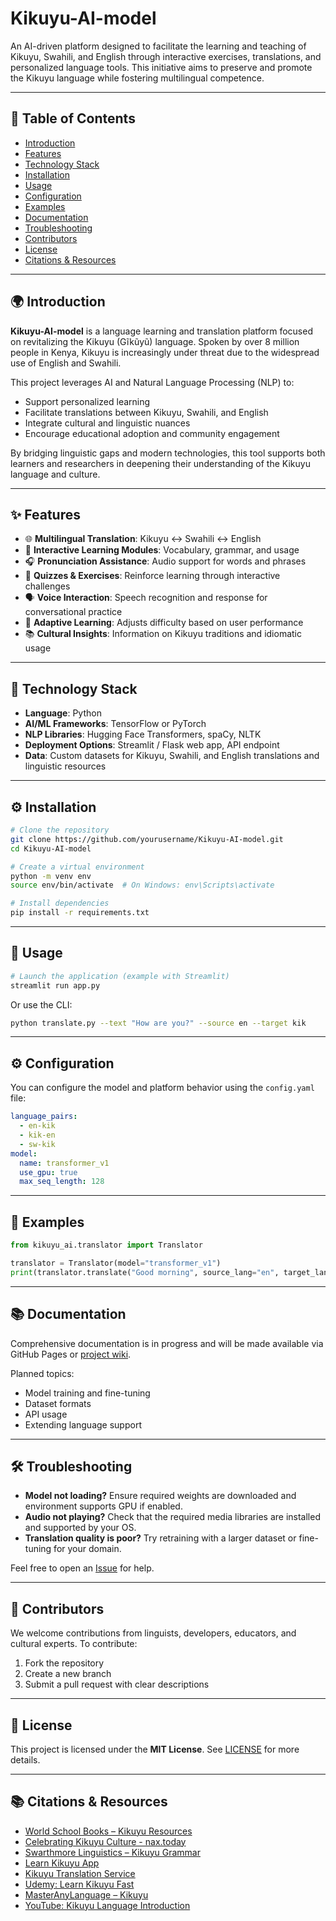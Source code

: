 
# Kikuyu-AI-model

An AI-driven platform designed to facilitate the learning and teaching of Kikuyu, Swahili, and English through interactive exercises, translations, and personalized language tools. This initiative aims to preserve and promote the Kikuyu language while fostering multilingual competence.

---

## 📖 Table of Contents

- [Introduction](#introduction)
- [Features](#features)
- [Technology Stack](#technology-stack)
- [Installation](#installation)
- [Usage](#usage)
- [Configuration](#configuration)
- [Examples](#examples)
- [Documentation](#documentation)
- [Troubleshooting](#troubleshooting)
- [Contributors](#contributors)
- [License](#license)
- [Citations & Resources](#citations--resources)

---

## 🌍 Introduction

**Kikuyu-AI-model** is a language learning and translation platform focused on revitalizing the Kikuyu (Gĩkũyũ) language. Spoken by over 8 million people in Kenya, Kikuyu is increasingly under threat due to the widespread use of English and Swahili.

This project leverages AI and Natural Language Processing (NLP) to:

- Support personalized learning
- Facilitate translations between Kikuyu, Swahili, and English
- Integrate cultural and linguistic nuances
- Encourage educational adoption and community engagement

By bridging linguistic gaps and modern technologies, this tool supports both learners and researchers in deepening their understanding of the Kikuyu language and culture.

---

## ✨ Features

- 🌐 **Multilingual Translation**: Kikuyu ↔ Swahili ↔ English
- 🧠 **Interactive Learning Modules**: Vocabulary, grammar, and usage
- 🎧 **Pronunciation Assistance**: Audio support for words and phrases
- 🧩 **Quizzes & Exercises**: Reinforce learning through interactive challenges
- 🗣️ **Voice Interaction**: Speech recognition and response for conversational practice
- 📝 **Adaptive Learning**: Adjusts difficulty based on user performance
- 📚 **Cultural Insights**: Information on Kikuyu traditions and idiomatic usage

---

## 🧰 Technology Stack

- **Language**: Python
- **AI/ML Frameworks**: TensorFlow or PyTorch
- **NLP Libraries**: Hugging Face Transformers, spaCy, NLTK
- **Deployment Options**: Streamlit / Flask web app, API endpoint
- **Data**: Custom datasets for Kikuyu, Swahili, and English translations and linguistic resources

---

## ⚙️ Installation

```bash
# Clone the repository
git clone https://github.com/yourusername/Kikuyu-AI-model.git
cd Kikuyu-AI-model

# Create a virtual environment
python -m venv env
source env/bin/activate  # On Windows: env\Scripts\activate

# Install dependencies
pip install -r requirements.txt
```

---

## 🚀 Usage

```bash
# Launch the application (example with Streamlit)
streamlit run app.py
```

Or use the CLI:

```bash
python translate.py --text "How are you?" --source en --target kik
```

---

## ⚙️ Configuration

You can configure the model and platform behavior using the `config.yaml` file:

```yaml
language_pairs:
  - en-kik
  - kik-en
  - sw-kik
model:
  name: transformer_v1
  use_gpu: true
  max_seq_length: 128
```

---

## 🧪 Examples

```python
from kikuyu_ai.translator import Translator

translator = Translator(model="transformer_v1")
print(translator.translate("Good morning", source_lang="en", target_lang="kik"))
```

---

## 📚 Documentation

Comprehensive documentation is in progress and will be made available via GitHub Pages or [project wiki](https://github.com/yourusername/Kikuyu-AI-model/wiki).

Planned topics:
- Model training and fine-tuning
- Dataset formats
- API usage
- Extending language support

---

## 🛠️ Troubleshooting

- **Model not loading?** Ensure required weights are downloaded and environment supports GPU if enabled.
- **Audio not playing?** Check that the required media libraries are installed and supported by your OS.
- **Translation quality is poor?** Try retraining with a larger dataset or fine-tuning for your domain.

Feel free to open an [Issue](https://github.com/yourusername/Kikuyu-AI-model/issues) for help.

---

## 👥 Contributors

We welcome contributions from linguists, developers, educators, and cultural experts. To contribute:

1. Fork the repository
2. Create a new branch
3. Submit a pull request with clear descriptions

---

## 📄 License

This project is licensed under the **MIT License**. See [LICENSE](LICENSE) for more details.

---

## 📚 Citations & Resources

- [World School Books – Kikuyu Resources](https://worldschoolbooks.com/guide-to-kikuyu-resources/)
- [Celebrating Kikuyu Culture - nax.today](https://nax.today/features/article/332/celebrating-the-resilience-and-richness-of-kikuyu-culture#google_vignette)
- [Swarthmore Linguistics – Kikuyu Grammar](https://wikis.swarthmore.edu/ling073/Kikuyu/Grammar)
- [Learn Kikuyu App](https://learn-kikuyu.netlify.app/)
- [Kikuyu Translation Service](https://languagexs.com/kikuyu-translation-service/)
- [Udemy: Learn Kikuyu Fast](https://www.udemy.com/course/how-to-learn-kikuyu-language-fast/?couponCode=ST7MT110524)
- [MasterAnyLanguage – Kikuyu](https://www.masteranylanguage.com/c/r/o/Kikuyu/MonthsOfYear)
- [YouTube: Kikuyu Language Introduction](https://www.youtube.com/watch?v=hynCpgtt1LE)
